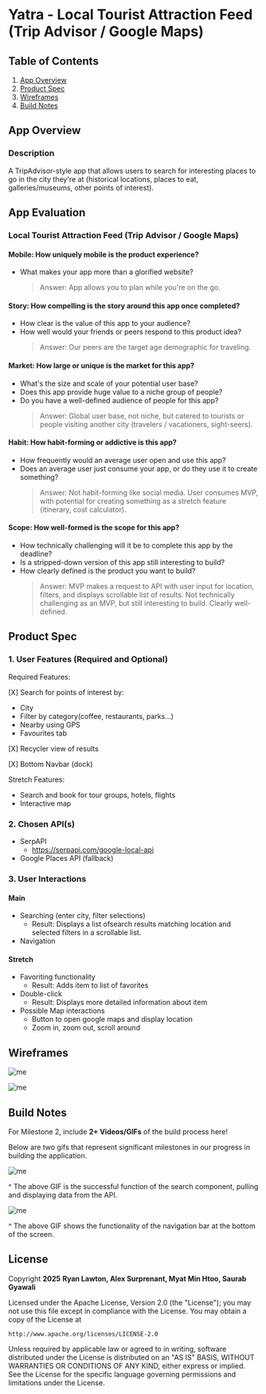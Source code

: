 # Yatra - Local Tourist Attraction Feed (Trip Advisor / Google Maps)

## Table of Contents

1. [App Overview](#App-Overview)
1. [Product Spec](#Product-Spec)
1. [Wireframes](#Wireframes)
1. [Build Notes](#Build-Notes)

## App Overview

### Description

A TripAdvisor-style app that allows users to search for interesting places to go in the city they're at (historical locations, places to eat, galleries/museums, other points of interest).

## App Evaluation

### Local Tourist Attraction Feed (Trip Advisor / Google Maps)

#### Mobile: How uniquely mobile is the product experience?

- What makes your app more than a glorified website?
  > Answer: App allows you to plan while you're on the go.

#### Story: How compelling is the story around this app once completed?

- How clear is the value of this app to your audience?
- How well would your friends or peers respond to this product idea?
  > Answer: Our peers are the target age demographic for traveling.

#### Market: How large or unique is the market for this app?

- What's the size and scale of your potential user base?
- Does this app provide huge value to a niche group of people?
- Do you have a well-defined audience of people for this app?
  > Answer: Global user base, not niche, but catered to tourists or people visiting another city (travelers / vacationers, sight-seers).

#### Habit: How habit-forming or addictive is this app?

- How frequently would an average user open and use this app?
- Does an average user just consume your app, or do they use it to create something?
  > Answer: Not habit-forming like social media. User consumes MVP, with potential for creating something as a stretch feature (itinerary, cost calculator).

#### Scope: How well-formed is the scope for this app?

- How technically challenging will it be to complete this app by the deadline?
- Is a stripped-down version of this app still interesting to build?
- How clearly defined is the product you want to build?
  > Answer: MVP makes a request to API with user input for location, filters, and displays scrollable list of results. Not technically challenging as an MVP, but still interesting to build. Clearly well-defined.

## Product Spec

### 1. User Features (Required and Optional)

Required Features:

[X] Search for points of interest by:

- City
- Filter by category(coffee, restaurants, parks...)
- Nearby using GPS
- Favourites tab

[X] Recycler view of results

[X] Bottom Navbar (dock)

Stretch Features:

- Search and book for tour groups, hotels, flights
- Interactive map

### 2. Chosen API(s)

- SerpAPI
  - https://serpapi.com/google-local-api
- Google Places API (fallback)

### 3. User Interactions

#### Main

- Searching (enter city, filter selections)
  - Result: Displays a list ofsearch results matching location and selected filters in a scrollable list.
- Navigation

#### Stretch

- Favoriting functionality
  - Result: Adds item to list of favorites
- Double-click
  - Result: Displays more detailed information about item
- Possible Map interactions
  - Button to open google maps and display location
  - Zoom in, zoom out, scroll around

## Wireframes

<!-- Add picture of your hand sketched wireframes in this section -->

![me](https://github.com/Code-Path-AND101-group-31/CodePathCapstone/blob/main/images/myat_drawn_wireframe.jpg)

![me](https://github.com/Code-Path-AND101-group-31/CodePathCapstone/blob/main/images/myat_drawn_wireframe2.jpg)

## Build Notes

For Milestone 2, include **2+ Videos/GIFs** of the build process here!

Below are two gifs that represent significant milestones in our progress in building the application.

![me](https://github.com/Code-Path-AND101-group-31/CodePathCapstone/blob/main/images/capstone1.gif)

^ The above GIF is the successful function of the search component, pulling and displaying data from the API.

![me](https://github.com/Code-Path-AND101-group-31/CodePathCapstone/blob/main/images/capstone2.gif)

^ The above GIF shows the functionality of the navigation bar at the bottom of the screen.

## License

Copyright **2025** **Ryan Lawton, Alex Surprenant, Myat Min Htoo, Saurab Gyawali**

Licensed under the Apache License, Version 2.0 (the "License");
you may not use this file except in compliance with the License.
You may obtain a copy of the License at

    http://www.apache.org/licenses/LICENSE-2.0

Unless required by applicable law or agreed to in writing, software
distributed under the License is distributed on an "AS IS" BASIS,
WITHOUT WARRANTIES OR CONDITIONS OF ANY KIND, either express or implied.
See the License for the specific language governing permissions and
limitations under the License.